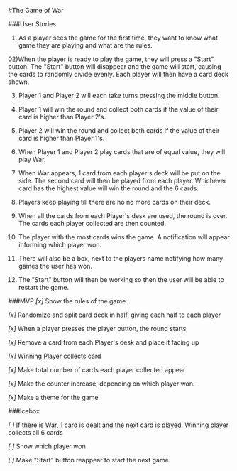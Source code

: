 #The Game of War 


###User Stories

01) As a player sees the game for the first time, they want to know what game they are playing and what are the rules.

02)When the player is ready to play the game, they will press a "Start" button.  The "Start" button will disappear and the game will start, causing the cards to randomly divide evenly. Each player will then have a card deck shown.

03) Player 1 and Player 2 will each take turns pressing the middle button.

04) Player 1 will win the round and collect both cards if the value of their card is higher than Player 2's.

05) Player 2 will win the round and collect both cards if the value of their card is higher than Player 1's.


06) When Player 1 and Player 2 play cards that are of equal value, they will play War.

07) When War appears, 1 card from each player's deck will be put on the side. The second card will then be played from each player.  Whichever card has the highest value will win the round and the 6 cards. 

08) Players keep playing till there are no no more cards on their deck.

09) When all the cards from each Player's desk are used, the round is over.  The cards each player collected are then counted.

10) The player with the most cards wins the game. A notification will appear informing which player won. 

11) There will also be a box, next to the players name notifying how many games the user has won.   

12) The "Start" button will then be working so then the user will be able to restart the game.


###MVP
_[x]_ Show the rules of the game.

_[x]_ Randomize and split card deck in half, giving each half to each player

_[x]_ When a player presses the player button, the round starts

_[x]_ Remove a card from each Player's desk and place it facing up 

_[x]_ Winning Player collects card

_[x]_ Make total number of cards each player collected appear

_[x]_ Make the counter increase, depending on which player won.

_[x]_ Make a theme for the game


###Icebox

_[ ]_ If there is War, 1 card is dealt and the next card is played. Winning player collects all 6 cards

_[ ]_ Show which player won

_[ ]_ Make "Start" button reappear to start the next game.

